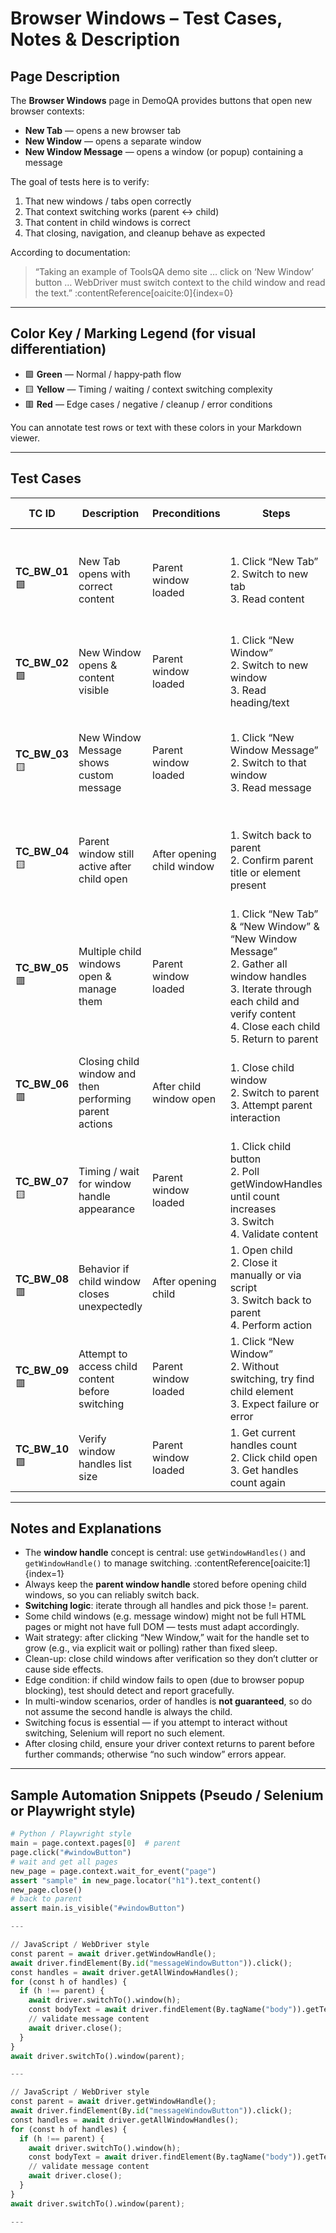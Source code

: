 # Browser Windows – Test Cases, Notes & Description

## Page Description

The **Browser Windows** page in DemoQA provides buttons that open new browser contexts:  
- **New Tab** — opens a new browser tab  
- **New Window** — opens a separate window  
- **New Window Message** — opens a window (or popup) containing a message  

The goal of tests here is to verify:
1. That new windows / tabs open correctly  
2. That context switching works (parent ↔ child)  
3. That content in child windows is correct  
4. That closing, navigation, and cleanup behave as expected  

According to documentation:  
> “Taking an example of ToolsQA demo site … click on ‘New Window’ button … WebDriver must switch context to the child window and read the text.” :contentReference[oaicite:0]{index=0}

---

## Color Key / Marking Legend (for visual differentiation)

- 🟩 **Green** — Normal / happy‐path flow  
- 🟨 **Yellow** — Timing / waiting / context switching complexity  
- 🟥 **Red** — Edge cases / negative / cleanup / error conditions  

You can annotate test rows or text with these colors in your Markdown viewer.

---

## Test Cases

| TC ID | Description | Preconditions | Steps | Expected Result | Notes / Edge Cases |
|---|-------------|----------------|-------|------------------|---------------------|
| **TC_BW_01** 🟩 | New Tab opens with correct content | Parent window loaded | 1. Click “New Tab” <br>2. Switch to new tab <br>3. Read content | Child tab opens & content (e.g. “This is a sample page”) visible | Ensure switch logic handles multiple windows |
| **TC_BW_02** 🟩 | New Window opens & content visible | Parent window loaded | 1. Click “New Window” <br>2. Switch to new window <br>3. Read heading/text | Child window opens & correct content shown | Window handle switching must be robust |
| **TC_BW_03** 🟨 | New Window Message shows custom message | Parent window loaded | 1. Click “New Window Message” <br>2. Switch to that window <br>3. Read message | Popup window or message window appears with expected text | Some windows are not full HTML pages (may lack standard DOM) |
| **TC_BW_04** 🟨 | Parent window still active after child open | After opening child window | 1. Switch back to parent <br>2. Confirm parent title or element present | Parent window remains functional and its content accessible | Ensure focus returns properly |
| **TC_BW_05** 🟥 | Multiple child windows open & manage them | Parent window loaded | 1. Click “New Tab” & “New Window” & “New Window Message” <br>2. Gather all window handles <br>3. Iterate through each child and verify content <br>4. Close each child <br>5. Return to parent | All child windows are handled, closed, and parent remains | Be careful with ordering and handle identification |
| **TC_BW_06** 🟥 | Closing child window and then performing parent actions | After child window open | 1. Close child window <br>2. Switch to parent <br>3. Attempt parent interaction | Parent actions succeed (e.g. clicking button) | If context not switched, may cause “no such window” errors |
| **TC_BW_07** 🟨 | Timing / wait for window handle appearance | Parent window loaded | 1. Click child button <br>2. Poll getWindowHandles until count increases <br>3. Switch <br>4. Validate content | Delay handling works; test waits as required | Use explicit wait for new window handle |
| **TC_BW_08** 🟥 | Behavior if child window closes unexpectedly | After opening child | 1. Open child <br>2. Close it manually or via script <br>3. Switch back to parent <br>4. Perform action | No error; parent context stable | Handles thrown exceptions gracefully |
| **TC_BW_09** 🟥 | Attempt to access child content before switching | Parent window loaded | 1. Click “New Window” <br>2. Without switching, try find child element <br>3. Expect failure or error | Throws “no such element” or “context not found” | Validates that switching is mandatory |
| **TC_BW_10** 🟩 | Verify window handles list size | Parent window loaded | 1. Get current handles count <br>2. Click child open <br>3. Get handles count again | New count = previous + 1 | Ensures handle tracking works reliably |

---

## Notes and Explanations

- The **window handle** concept is central: use `getWindowHandles()` and `getWindowHandle()` to manage switching. :contentReference[oaicite:1]{index=1}  
- Always keep the **parent window handle** stored before opening child windows, so you can reliably switch back.  
- **Switching logic**: iterate through all handles and pick those != parent.  
- Some child windows (e.g. message window) might not be full HTML pages or might not have full DOM — tests must adapt accordingly.  
- Wait strategy: after clicking “New Window,” wait for the handle set to grow (e.g., via explicit wait or polling) rather than fixed sleep.  
- Clean-up: close child windows after verification so they don’t clutter or cause side effects.  
- Edge condition: if child window fails to open (due to browser popup blocking), test should detect and report gracefully.  
- In multi-window scenarios, order of handles is **not guaranteed**, so do not assume the second handle is always the child.  
- Switching focus is essential — if you attempt to interact without switching, Selenium will report no such element.  
- After closing child, ensure your driver context returns to parent before further commands; otherwise “no such window” errors appear.

---

## Sample Automation Snippets (Pseudo / Selenium or Playwright style)

```python
# Python / Playwright style
main = page.context.pages[0]  # parent
page.click("#windowButton")
# wait and get all pages
new_page = page.context.wait_for_event("page")
assert "sample" in new_page.locator("h1").text_content()
new_page.close()
# back to parent
assert main.is_visible("#windowButton")

---

// JavaScript / WebDriver style
const parent = await driver.getWindowHandle();
await driver.findElement(By.id("messageWindowButton")).click();
const handles = await driver.getAllWindowHandles();
for (const h of handles) {
  if (h !== parent) {
    await driver.switchTo().window(h);
    const bodyText = await driver.findElement(By.tagName("body")).getText();
    // validate message content
    await driver.close();
  }
}
await driver.switchTo().window(parent);

---

// JavaScript / WebDriver style
const parent = await driver.getWindowHandle();
await driver.findElement(By.id("messageWindowButton")).click();
const handles = await driver.getAllWindowHandles();
for (const h of handles) {
  if (h !== parent) {
    await driver.switchTo().window(h);
    const bodyText = await driver.findElement(By.tagName("body")).getText();
    // validate message content
    await driver.close();
  }
}
await driver.switchTo().window(parent);

---
